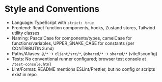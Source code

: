 # Style and Conventions

- Language: TypeScript with `strict: true`
- Frontend: React function components, hooks, Zustand stores, Tailwind utility classes
- Naming: PascalCase for components/types, camelCase for functions/variables, UPPER_SNAKE_CASE for constants (per CONTRIBUTING.md)
- Paths/Aliases: `@/*` -> `client/src/*`, `@shared/*` -> `shared/*` (vite/tsconfig)
- Tests: No conventional runner configured; browser test console at `/test-console.html`
- Lint/Format: README mentions ESLint/Prettier, but no config or scripts exist in repo
